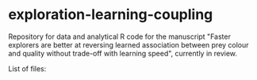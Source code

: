 # exploration-learning-coupling

Repository for data and analytical R code for the manuscript "Faster explorers are better at reversing learned association between prey colour and quality without trade-off with learning speed", currently in review.

List of files:

